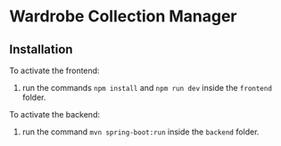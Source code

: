 # Wardrobe Collection Manager

## Installation

To activate the frontend:

1. run the commands `npm install` and `npm run dev` inside the `frontend` folder.

To activate the backend:

1. run the command `mvn spring-boot:run` inside the `backend` folder.